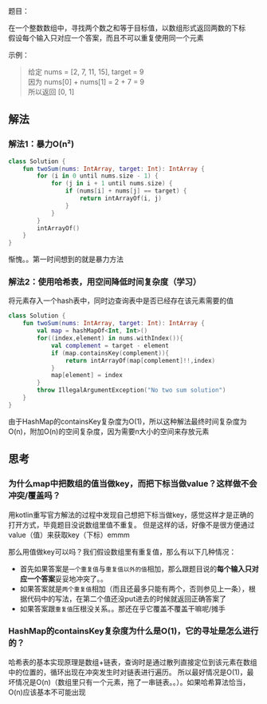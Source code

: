 题目：

在一个整数数组中，寻找两个数之和等于目标值，以数组形式返回两数的下标  
假设每个输入只对应一个答案，而且不可以重复使用同一个元素

示例：

>给定 nums = [2, 7, 11, 15], target = 9  
因为 nums[0] + nums[1] = 2 + 7 = 9  
所以返回 [0, 1]

## 解法
### 解法1：暴力O(n²)
```kotlin
class Solution {
    fun twoSum(nums: IntArray, target: Int): IntArray {
        for (i in 0 until nums.size - 1) {
            for (j in i + 1 until nums.size) {
                if (nums[i] + nums[j] == target) {
                    return intArrayOf(i, j)
                }
            }
        }
        intArrayOf()
    }
}
```
惭愧。。第一时间想到的就是暴力方法

### 解法2：使用哈希表，用空间降低时间复杂度（学习）  

将元素存入一个hash表中，同时边查询表中是否已经存在该元素需要的值
```kotlin
class Solution {
    fun twoSum(nums: IntArray, target: Int): IntArray {
        val map = hashMapOf<Int, Int>()
        for((index,element) in nums.withIndex()){
            val complement = target - element
            if (map.containsKey(complement)){
                return intArrayOf(map[complement]!!,index)
            }
            map[element] = index
        }
        throw IllegalArgumentException("No two sum solution")
    }
}
```
由于HashMap的containsKey复杂度为O(1)，所以这种解法最终时间复杂度为O(n)，附加O(n)的空间复杂度，因为需要n大小的空间来存放元素


## 思考
### 为什么map中把数组的值当做key，而把下标当做value？这样做不会冲突/覆盖吗？  

用kotlin重写官方解法的过程中发现自己想把下标当做key，感觉这样才是正确的打开方式，毕竟题目没说数组里值不重复。
但是这样的话，好像不是很方便通过value（值）来获取key（下标）emmm  

那么用值做key可以吗？我们假设数组里有重复值，那么有以下几种情况：
* 首先如果答案是`一个重复值`与`重复值以外的值`相加，那么跟题目说的**每个输入只对应一个答案**妥妥地冲突了。。
* 如果答案就是`两个重复值`相加（而且还最多只能有两个，否则参见上一条），根据代码中的写法，在第二个值还没put进去的时候就返回正确答案了
* 如果答案跟`重复值`压根没关系。。那还在乎它覆盖不覆盖干嘛呢/摊手

### HashMap的containsKey复杂度为什么是O(1)，它的寻址是怎么进行的？

哈希表的基本实现原理是数组+链表，查询时是通过散列直接定位到该元素在数组中的位置的，循环出现在冲突发生时对链表进行遍历。
所以最好情况是O(1)，最坏情况是O(n)（数组里只有一个元素，拖了一串链表。。）。如果哈希算法恰当，O(n)应该基本不可能出现
